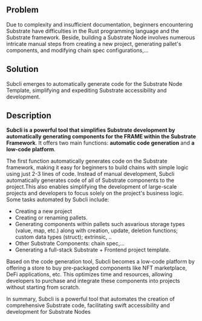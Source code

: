 ## Problem 

Due to complexity and insufficient documentation, beginners encountering Substrate have difficulties in the Rust programming language and the Substrate framework. Beside, building a Substrate Node involves numerous intricate manual steps from creating a new project, generating pallet's components, and modifying chain spec configurations,...

## Solution
Subcli emerges to automatically generate code for the Substrate Node Template, simplifying and expediting Substrate accessibility and development.


## Description
**Subcli is a powerful tool that simplifies Substrate development by automatically generating components for the FRAME within the Substrate Framework**. 
It offers two main functions: **automatic code generation** and **a low-code platform**.

The first function automatically generates code on the Substrate framework, making it easy for beginners to build chains with simple logic using just 2-3 lines of code. Instead of manual development, Subcli automatically generates code of all of Substrate components to the project.This also enables simplifying the development of large-scale projects and developers to focus solely on the project's business logic. Some tasks automated by Subcli include:

- Creating a new project
- Creating or renaming pallets.
- Generating components within pallets such asvarious storage types (value, map, etc.) along with creation, update, deletion functions; custom data types (struct); extrinsic, ..
- Other Substrate Components: chain spec,...
- Generating a full-stack Substrate + Frontend project template.

Based on the code generation tool, Subcli becomes a low-code platform by offering a store to buy pre-packaged components like NFT marketplace, DeFi applications, etc. This optimizes time and resources, allowing developers to purchase and integrate these components into projects without starting from scratch.

In summary, Subcli is a powerful tool that automates the creation of comprehensive Substrate code, facilitating swift accessibility and development for Substrate Nodes

